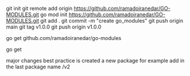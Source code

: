 git init
git remote add origin https://github.com/ramadoiranedar/GO-MODULES.git
go mod init https://github.com/ramadoiranedar/GO-MODULES.git
git add .
git commit -m "create go_modules"
git push origin main
git tag v1.0.0
git push origin v1.0.0

<!-- download that package to other module -->
go get github.com/ramadoiranedar/go-modules

<!-- update dependency -->
go get

<!-- major upgrade -->
major changes best practice is created a new package for example add in the last package name /v2 



